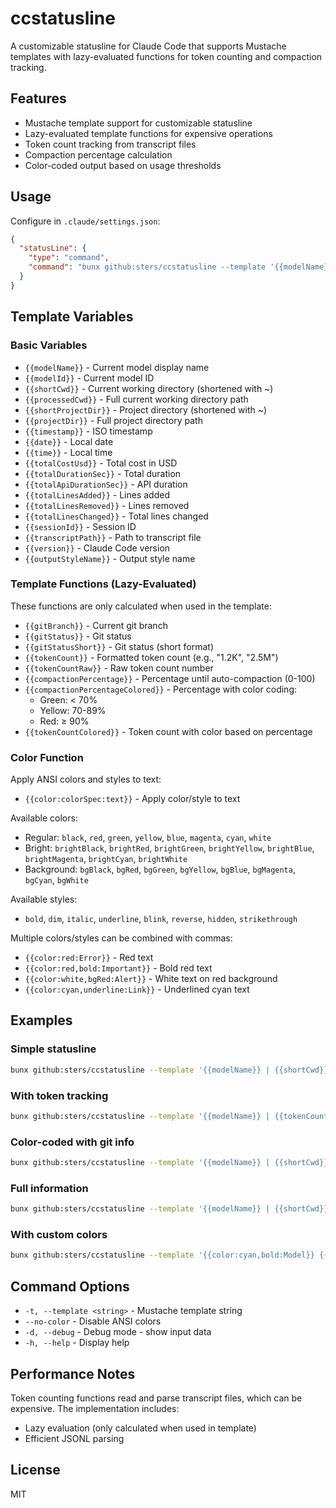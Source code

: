 # ccstatusline

A customizable statusline for Claude Code that supports Mustache templates with lazy-evaluated functions for token counting and compaction tracking.

## Features

- Mustache template support for customizable statusline
- Lazy-evaluated template functions for expensive operations
- Token count tracking from transcript files
- Compaction percentage calculation
- Color-coded output based on usage thresholds

## Usage

Configure in `.claude/settings.json`:

```json
{
  "statusLine": {
    "type": "command",
    "command": "bunx github:sters/ccstatusline --template '{{modelName}} | {{shortCwd}} | {{tokenCountColored}} ({{compactionPercentageColored}})'"
  }
}
```

## Template Variables

### Basic Variables
- `{{modelName}}` - Current model display name
- `{{modelId}}` - Current model ID
- `{{shortCwd}}` - Current working directory (shortened with ~)
- `{{processedCwd}}` - Full current working directory path
- `{{shortProjectDir}}` - Project directory (shortened with ~)
- `{{projectDir}}` - Full project directory path
- `{{timestamp}}` - ISO timestamp
- `{{date}}` - Local date
- `{{time}}` - Local time
- `{{totalCostUsd}}` - Total cost in USD
- `{{totalDurationSec}}` - Total duration
- `{{totalApiDurationSec}}` - API duration
- `{{totalLinesAdded}}` - Lines added
- `{{totalLinesRemoved}}` - Lines removed
- `{{totalLinesChanged}}` - Total lines changed
- `{{sessionId}}` - Session ID
- `{{transcriptPath}}` - Path to transcript file
- `{{version}}` - Claude Code version
- `{{outputStyleName}}` - Output style name

### Template Functions (Lazy-Evaluated)

These functions are only calculated when used in the template:

- `{{gitBranch}}` - Current git branch
- `{{gitStatus}}` - Git status  
- `{{gitStatusShort}}` - Git status (short format)
- `{{tokenCount}}` - Formatted token count (e.g., "1.2K", "2.5M")
- `{{tokenCountRaw}}` - Raw token count number
- `{{compactionPercentage}}` - Percentage until auto-compaction (0-100)
- `{{compactionPercentageColored}}` - Percentage with color coding:
  - Green: < 70%
  - Yellow: 70-89%
  - Red: ≥ 90%
- `{{tokenCountColored}}` - Token count with color based on percentage

### Color Function

Apply ANSI colors and styles to text:

- `{{color:colorSpec:text}}` - Apply color/style to text

Available colors:
- Regular: `black`, `red`, `green`, `yellow`, `blue`, `magenta`, `cyan`, `white`
- Bright: `brightBlack`, `brightRed`, `brightGreen`, `brightYellow`, `brightBlue`, `brightMagenta`, `brightCyan`, `brightWhite`
- Background: `bgBlack`, `bgRed`, `bgGreen`, `bgYellow`, `bgBlue`, `bgMagenta`, `bgCyan`, `bgWhite`

Available styles:
- `bold`, `dim`, `italic`, `underline`, `blink`, `reverse`, `hidden`, `strikethrough`

Multiple colors/styles can be combined with commas:
- `{{color:red:Error}}` - Red text
- `{{color:red,bold:Important}}` - Bold red text
- `{{color:white,bgRed:Alert}}` - White text on red background
- `{{color:cyan,underline:Link}}` - Underlined cyan text

## Examples

### Simple statusline
```bash
bunx github:sters/ccstatusline --template '{{modelName}} | {{shortCwd}}'
```

### With token tracking
```bash
bunx github:sters/ccstatusline --template '{{modelName}} | {{tokenCount}} tokens ({{compactionPercentage}}%)'
```

### Color-coded with git info
```bash
bunx github:sters/ccstatusline --template '{{modelName}} | {{shortCwd}}{{#gitBranch}} ({{gitBranch}}){{/gitBranch}} | {{tokenCountColored}} ({{compactionPercentageColored}})'
```

### Full information
```bash
bunx github:sters/ccstatusline --template '{{modelName}} | {{shortCwd}} | {{gitBranch}} | Tokens: {{tokenCount}}/160K ({{compactionPercentage}}%) | Cost: {{totalCostUsd}}'
```

### With custom colors
```bash
bunx github:sters/ccstatusline --template '{{color:cyan,bold:Model}} {{modelName}} | {{color:yellow:Dir:}} {{shortCwd}} | {{tokenCountColored}}'
```

## Command Options

- `-t, --template <string>` - Mustache template string
- `--no-color` - Disable ANSI colors
- `-d, --debug` - Debug mode - show input data
- `-h, --help` - Display help

## Performance Notes

Token counting functions read and parse transcript files, which can be expensive. The implementation includes:
- Lazy evaluation (only calculated when used in template)
- Efficient JSONL parsing

## License

MIT